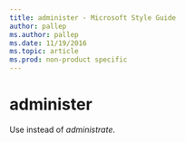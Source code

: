 ```yaml
---
title: administer - Microsoft Style Guide
author: pallep
ms.author: pallep
ms.date: 11/19/2016
ms.topic: article
ms.prod: non-product specific
---
```


# administer

Use instead of *administrate*.
